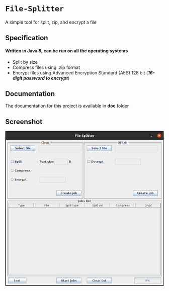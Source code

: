 # `File-Splitter`

A simple tool for split, zip, and encrypt a file

## Specification

#### Written in Java 8, can be run on all the operating systems

- Split by size
- Compress files using .zip format
- Encrypt files using Advanced Encryption Standard (AES) 128 bit (***16-digit password to encrypt***)

## Documentation
The documentation for this project is available in **doc** folder

## Screenshot
![](doc/Screenshot.png)

